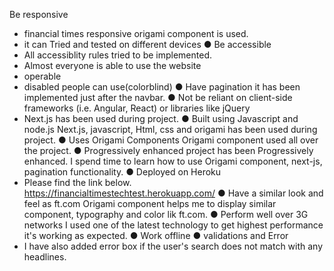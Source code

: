  Be responsive 
- financial times responsive origami component is used.
- it can Tried and tested on different devices
● Be accessible
- All accessiblity rules tried to be implemented. 
- Almost everyone is able to use the website
- operable
- disabled people can use(colorblind)
● Have pagination
it has been implemented just after the navbar.
● Not be reliant on client-side frameworks (i.e. Angular, React) or libraries like jQuery
- Next.js has been used during project.
● Built using Javascript and node.js
Next.js, javascript, Html, css and origami has been used during project.
● Uses Origami Components
Origami component used all over the project.
● Progressively enhanced
project has been Progressively enhanced. I spend time to learn how to use Origami component, next-js, pagination functionality.
● Deployed on Heroku
- Please find the link below.
 https://financialtimestechtest.herokuapp.com/ 
● Have a similar look and feel as ft.com 
Origami component helps me to display similar component, typography and color lik ft.com.
● Perform well over 3G networks
I used one of the latest technology to get highest performance it's working as expected.
● Work offline
● validations and Error
- I have also added error box if the user's search does not match with any headlines.
